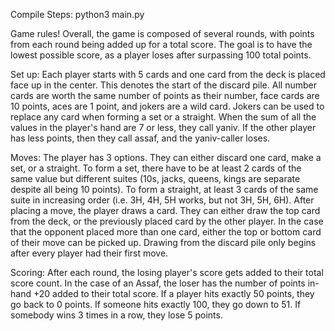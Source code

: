 Compile Steps: 
python3 main.py

Game rules!
Overall, the game is composed of several rounds, with points from each round being added up for a total score. The goal is to have the lowest possible score, as a player loses after surpassing 100 total points.

Set up:
Each player starts with 5 cards and one card from the deck is placed face up in the center. This denotes the start of the discard pile. All number cards are worth the same number of points as their number, face cards are 10 points, aces are 1 point, and jokers are a wild card. Jokers can be used to replace any card when forming a set or a straight. When the sum of all the values in the player's hand are 7 or less, they call yaniv. If the other player has less points, then they call assaf, and the yaniv-caller loses.

Moves:
The player has 3 options. They can either discard one card, make a set, or a straight. To form a set, there have to be at least 2 cards of the same value but different suites (10s, jacks, queens, kings are separate despite all being 10 points). To form a straight, at least 3 cards of the same suite in increasing order (i.e. 3H, 4H, 5H works, but not 3H, 5H, 6H). After placing a move, the player draws a card. They can either draw the top card from the deck, or the previously placed card by the other player. In the case that the opponent placed more than one card, either the top or bottom card of their move can be picked up. Drawing from the discard pile only begins after every player had their first move.

Scoring:
After each round, the losing player's score gets added to their total score count. In the case of an Assaf, the loser has the number of points in-hand +20 added to their total score. If a player hits exactly 50 points, they go back to 0 points. If someone hits exactly 100, they go down to 51. If somebody wins 3 times in a row, they lose 5 points.
